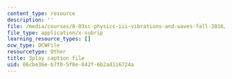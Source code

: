 ```yaml
---
content_type: resource
description: ''
file: /media/courses/8-03sc-physics-iii-vibrations-and-waves-fall-2016/06cbe36eb7f05f8e842f6b2ad116724a_T2n6fVybLcU.vtt
file_type: application/x-subrip
learning_resource_types: []
ocw_type: OCWFile
resourcetype: Other
title: 3play caption file
uid: 06cbe36e-b7f0-5f8e-842f-6b2ad116724a
---
```


